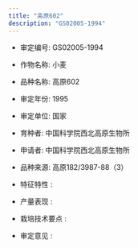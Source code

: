 ```yaml
---
title: "高原602"
description: "GS02005-1994"
---
```

* 审定编号:  GS02005-1994

*  作物名称:  小麦

*  品种名称:  高原602

*  审定年份:  1995

*  审定单位:  国家

* 育种者:  中国科学院西北高原生物所

*  申请者:  中国科学院西北高原生物所

*  品种来源:  高原182/3987-88（3）

*  特征特性 : 

 
*  产量表现 : 


*  栽培技术要点 : 


*  审定意见 : 

